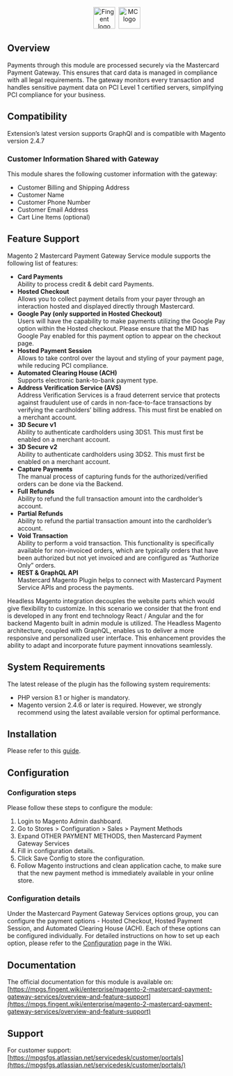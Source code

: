 <p align="center">
<a href="https://www.fingent.com/"><img alt="Fingent logo" height="50px" src="https://www.fingent.com/wp-content/uploads/Fingent-Logo-01.png"/></a>&nbsp;&nbsp;<img alt="MC logo" height="50px" src="https://www.mastercard.co.in/content/dam/public/mastercardcom/in/en/logos/mc-logo-52.svg"/>
</p>

## Overview
Payments through this module are processed securely via the Mastercard Payment Gateway. This ensures that card data is managed in compliance with all legal requirements. The gateway monitors every transaction and handles sensitive payment data on PCI Level 1 certified servers, simplifying PCI compliance for your business.

## Compatibility
Extension’s latest version supports GraphQl and is compatible with Magento version 2.4.7

### Customer Information Shared with Gateway
This module shares the following customer information with the gateway:
- Customer Billing and Shipping Address
- Customer Name
- Customer Phone Number
- Customer Email Address
- Cart Line Items (optional)

## Feature Support

Magento 2 Mastercard Payment Gateway Service module supports the following list of features:

- **Card Payments** <br/>
  Ability to process credit & debit card Payments.
- **Hosted Checkout**<br/>
  Allows you to collect payment details from your payer through an interaction hosted and displayed directly through Mastercard.
- **Google Pay (only supported in Hosted Checkout)**<br/>
  Users will have the capability to make payments utilizing the Google Pay option within the Hosted checkout. Please ensure that the MID has Google Pay enabled for this payment option to appear on the checkout page.
- **Hosted Payment Session**<br/>
  Allows to take control over the layout and styling of your payment page, while reducing PCI compliance.
- **Automated Clearing House (ACH)**<br/>
  Supports electronic bank-to-bank payment type.
- **Address Verification Service (AVS)**<br/>
  Address Verification Services is a fraud deterrent service that protects against fraudulent use of cards in non-face-to-face transactions by verifying the cardholders’ billing address. This must first be enabled on a merchant account.
- **3D Secure v1**<br/>
  Ability to authenticate cardholders using 3DS1. This must first be enabled on a merchant account.
- **3D Secure v2**<br/>
  Ability to authenticate cardholders using 3DS2. This must first be enabled on a merchant account.
- **Capture Payments**<br/>
  The manual process of capturing funds for the authorized/verified orders can be done via the Backend.
- **Full Refunds**<br/>
  Ability to refund the full transaction amount into the cardholder’s account.
- **Partial Refunds**<br/>
  Ability to refund the partial transaction amount into the cardholder’s account.
- **Void Transaction**<br/>
  Ability to perform a void transaction. This functionality is specifically available for non-invoiced orders, which are typically orders that have been authorized but not yet invoiced and are configured as “Authorize Only” orders.
- **REST & GraphQL API**<br/>
  Mastercard Magento Plugin helps to connect with Mastercard Payment Service APIs and process the payments.

Headless Magento integration decouples the website parts which would give flexibility to customize. In this scenario we consider that the front end is developed in any front end technology React / Angular and the for backend Magento built in admin module is utilized.
The Headless Magento architecture, coupled with GraphQL, enables us to deliver a more responsive and personalized user interface. This enhancement provides the ability to adapt and incorporate future payment innovations seamlessly.

## System Requirements
The latest release of the plugin has the following system requirements:
- PHP version 8.1 or higher is mandatory.
- Magento version 2.4.6 or later is required. However, we strongly recommend using the latest available version for optimal performance.

## Installation
Please refer to this [guide](https://experienceleague.adobe.com/en/docs/commerce-admin/start/resources/commerce-marketplace).

## Configuration
### Configuration steps
Please follow these steps to configure the module:
1. Login to Magento Admin dashboard.
2. Go to Stores > Configuration > Sales > Payment Methods
3. Expand OTHER PAYMENT METHODS, then Mastercard Payment Gateway Services
4. Fill in configuration details.
5. Click Save Config to store the configuration.
6. Follow Magento instructions and clean application cache, to make sure that the new payment method is immediately available in your online store.

### Configuration details
Under the Mastercard Payment Gateway Services options group, you can configure the payment options - Hosted Checkout, Hosted Payment Session, and Automated Clearing House (ACH). Each of these options can be configured individually. For detailed instructions on how to set up each option, please refer to the [Configuration](https://mpgs.fingent.wiki/enterprise/magento-2-mastercard-payment-gateway-services/configuration) page in the Wiki.

## Documentation

The official documentation for this module is available on: [https://mpgs.fingent.wiki/enterprise/magento-2-mastercard-payment-gateway-services/overview-and-feature-support](https://mpgs.fingent.wiki/enterprise/magento-2-mastercard-payment-gateway-services/overview-and-feature-support)

## Support
For customer support: [https://mpgsfgs.atlassian.net/servicedesk/customer/portals](https://mpgsfgs.atlassian.net/servicedesk/customer/portals/)
